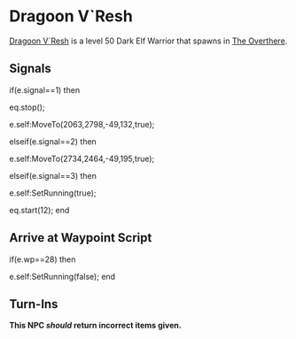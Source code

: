 # Dragoon V\`Resh



[Dragoon V\`Resh](/npc/93086) is a level 50 Dark Elf Warrior that spawns in [The Overthere](/zone/93).



## Signals

if(e.signal==1) then


eq.stop();


e.self:MoveTo(2063,2798,-49,132,true);

elseif(e.signal==2) then


e.self:MoveTo(2734,2464,-49,195,true);

elseif(e.signal==3) then


e.self:SetRunning(true);


eq.start(12);
end



## Arrive at Waypoint Script

if(e.wp==28) then


e.self:SetRunning(false);
end



## Turn-Ins



**This NPC *should* return incorrect items given.**





